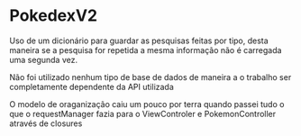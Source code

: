 #  PokedexV2

Uso de um dicionário para guardar as pesquisas feitas por tipo, 
desta maneira se a pesquisa for repetida a mesma informação não é carregada uma segunda vez.

Não foi utilizado nenhum tipo de base de dados de maneira a o trabalho ser completamente dependente
da API utilizada

O modelo de oraganização caiu um pouco por terra quando passei tudo o que o requestManager fazia
para o ViewControler e PokemonController através de closures 

